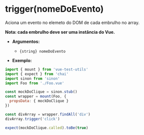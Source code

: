 # trigger(nomeDoEvento)

Aciona um evento no elemeto do DOM de cada embrulho no array.

**Nota: cada embrulho deve ser uma instância do Vue.**

- **Argumentos:**
  - `{string} nomeDoEvento`

- **Exemplo:**

```js
import { mount } from 'vue-test-utils'
import { expect } from 'chai'
import sinon from 'sinon'
import Foo from './Foo.vue'

const mockDoClique = sinon.stub()
const wrapper = mount(Foo, {
  propsData: { mockDoClique }
})

const divArray = wrapper.findAll('div')
divArray.trigger('click')

expect(mockDoClique.called).toBe(true)
```
